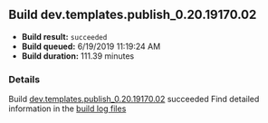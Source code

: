 ## Build dev.templates.publish_0.20.19170.02
- **Build result:** `succeeded`
- **Build queued:** 6/19/2019 11:19:24 AM
- **Build duration:** 111.39 minutes
### Details
Build [dev.templates.publish_0.20.19170.02](https://winappstudio.visualstudio.com/web/build.aspx?pcguid=a4ef43be-68ce-4195-a619-079b4d9834c2&builduri=vstfs%3a%2f%2f%2fBuild%2fBuild%2f28728) succeeded
Find detailed information in the [build log files](https://uwpctdiags.blob.core.windows.net/buildlogs/dev.templates.publish_0.20.19170.02_logs.zip)
